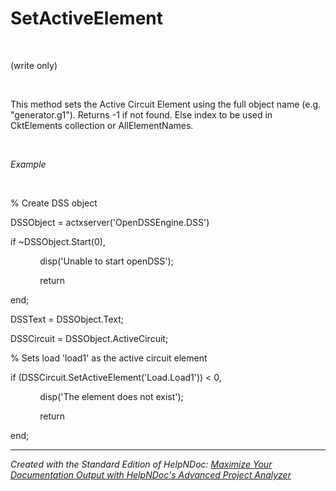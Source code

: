 # SetActiveElement

&nbsp;

(write only)

&nbsp;

This method sets the Active Circuit Element using the full object name (e.g. "generator.g1"). Returns -1 if not found. Else index to be used in CktElements collection or AllElementNames.

&nbsp;

*Example*

&nbsp;

% Create DSS object

DSSObject = actxserver('OpenDSSEngine.DSS')

if ~DSSObject.Start(0),

&nbsp; &nbsp; &nbsp; &nbsp; &nbsp; &nbsp; disp('Unable to start openDSS');

&nbsp; &nbsp; &nbsp; &nbsp; &nbsp; &nbsp; return

end;

DSSText = DSSObject.Text;

DSSCircuit = DSSObject.ActiveCircuit;

% Sets load 'load1' as the active circuit element

if (DSSCircuit.SetActiveElement('Load.Load1')) \< 0,

&nbsp; &nbsp; &nbsp; &nbsp; &nbsp; &nbsp; disp('The element does not exist');

&nbsp; &nbsp; &nbsp; &nbsp; &nbsp; &nbsp; return

end;

***
_Created with the Standard Edition of HelpNDoc: [Maximize Your Documentation Output with HelpNDoc's Advanced Project Analyzer](<https://www.helpndoc.com/feature-tour/advanced-project-analyzer/>)_
